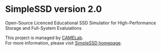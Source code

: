 # SimpleSSD version 2.0
Open-Source Licenced Educational SSD Simulatior for High-Performance Storage and Full-System Evaluiations

This project is managed by [CAMELab](http://camelab.org).  
For more information, please visit [SimpleSSD homepage](http://simplessd.yonsei.ac.kr).
